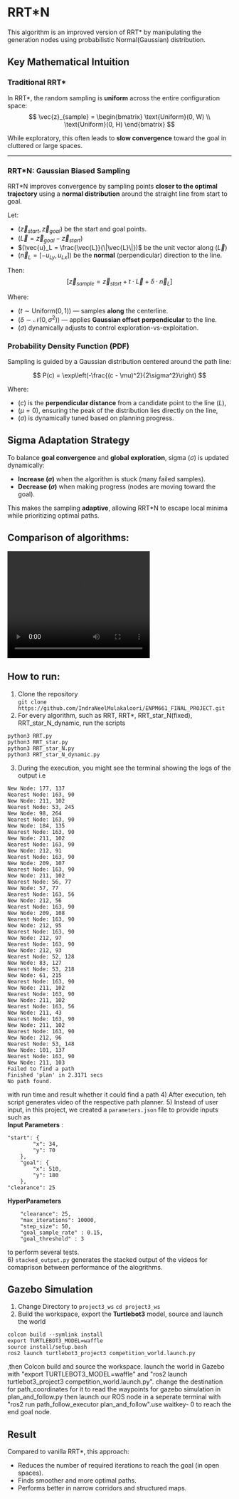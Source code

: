 # RRT*N 

This algorithm is an improved version of RRT* by manipulating the generation nodes using probabilistic Normal(Gaussian) distribution.

## Key Mathematical Intuition

### Traditional RRT\*
In RRT*, the random sampling is **uniform** across the entire configuration space:
$$
\vec{z}_{sample} = 
\begin{bmatrix}
\text{Uniform}(0, W) \\
\text{Uniform}(0, H)
\end{bmatrix}
$$

While exploratory, this often leads to **slow convergence** toward the goal in cluttered or large spaces.

---

### RRT*N: Gaussian Biased Sampling

RRT*N improves convergence by sampling points **closer to the optimal trajectory** using a **normal distribution** around the straight line from start to goal.

Let:
- $(\vec{z}_{start}, \vec{z}_{goal})$ be the start and goal points.
- $(\vec{L} = \vec{z}_{goal} - \vec{z}_{start})$
- $(\vec{u}_L = \frac{\vec{L}}{\|\vec{L}\|})$ be the unit vector along $( \vec{L})$
- $(\vec{n}_L = [-u_{Ly}, u_{Lx}])$ be the **normal** (perpendicular) direction to the line.

Then:
$$
[
\vec{z}_{sample} = \vec{z}_{start} + t \cdot \vec{L} + \delta \cdot \vec{n}_L
]
$$

Where:
- $( t \sim \text{Uniform}(0, 1) )$ — samples **along** the centerline.
- $( \delta \sim \mathcal{N}(0, \sigma^2) )$ — applies **Gaussian offset** **perpendicular** to the line.
- $( \sigma )$ dynamically adjusts to control exploration-vs-exploitation.

### Probability Density Function (PDF)

Sampling is guided by a Gaussian distribution centered around the path line:

$$
P(c) = \exp\left(-\frac{(c - \mu)^2}{2\sigma^2}\right)
$$

Where:
- $( c )$ is the **perpendicular distance** from a candidate point to the line $(L)$\,
- $( \mu = 0 )$, ensuring the peak of the distribution lies directly on the line,
- $( \sigma )$ is dynamically tuned based on planning progress.



## Sigma Adaptation Strategy

To balance **goal convergence** and **global exploration**, sigma $( \sigma )$ is updated dynamically:

- **Increase $( \sigma )$** when the algorithm is stuck (many failed samples).
- **Decrease $( \sigma )$** when making progress (nodes are moving toward the goal).

This makes the sampling **adaptive**, allowing RRT\*N to escape local minima while prioritizing optimal paths.




## Comparison of algorithms:
<video src="videos/stacked_output.mp4" controls width="320" height="240">
</video>

## How to run:
1) Clone the repository \
`git clone https://github.com/IndraNeelMulakaloori/ENPM661_FINAL_PROJECT.git`
2) For every algorithm, such as RRT, RRT*, RRT_star_N(fixed), RRT_star_N_dynamic, run the scripts 
```
python3 RRT.py
python3 RRT_star.py
python3 RRT_star_N.py
python3 RRT_star_N_dynamic.py
```
3) During the execution, you might see the terminal showing the logs of the output i.e
```
New Node: 177, 137
Nearest Node: 163, 90
New Node: 211, 102
Nearest Node: 53, 245
New Node: 98, 264
Nearest Node: 163, 90
New Node: 184, 135
Nearest Node: 163, 90
New Node: 211, 102
Nearest Node: 163, 90
New Node: 212, 91
Nearest Node: 163, 90
New Node: 209, 107
Nearest Node: 163, 90
New Node: 211, 102
Nearest Node: 56, 77
New Node: 57, 77
Nearest Node: 163, 56
New Node: 212, 56
Nearest Node: 163, 90
New Node: 209, 108
Nearest Node: 163, 90
New Node: 212, 95
Nearest Node: 163, 90
New Node: 212, 97
Nearest Node: 163, 90
New Node: 212, 93
Nearest Node: 52, 128
New Node: 83, 127
Nearest Node: 53, 218
New Node: 61, 215
Nearest Node: 163, 90
New Node: 211, 102
Nearest Node: 163, 90
New Node: 211, 102
Nearest Node: 163, 56
New Node: 211, 43
Nearest Node: 163, 90
New Node: 211, 102
Nearest Node: 163, 90
New Node: 212, 96
Nearest Node: 53, 148
New Node: 101, 137
Nearest Node: 163, 90
New Node: 211, 103
Failed to find a path
Finished 'plan' in 2.3171 secs
No path found.
```
with run time and result whether it could find a path
4) After execution, teh script generates video of the respective path planner.
5) Instead of user input, in this project, we created a `parameters.json` file to provide inputs such as \
**Input Parameters** :

```
"start": {
        "x": 34,
        "y": 70
    },
    "goal": {
        "x": 510,
        "y": 180
    },
"clearance": 25
``` 
**HyperParameters**
```
    "clearance": 25,
    "max_iterations": 10000,
    "step_size": 50,
    "goal_sample_rate" : 0.15,
    "goal_threshold" : 3
```
to perform several tests.\
6) `stacked_output.py` generates the stacked output of the videos for comaprison between performance of the alogrithms.

## Gazebo Simulation
1) Change Directory to `project3_ws`
`cd project3_ws`
2) Build the workspace, export the **Turtlebot3**  model, source and launch the world
```
colcon build --symlink install
export TURTLEBOT3_MODEL=waffle
source install/setup.bash
ros2 launch turtlebot3_project3 competition_world.launch.py
```
,then Colcon build and source the workspace. launch the world in Gazebo with "export TURTLEBOT3_MODEL=waffle" and "ros2 launch turtlebot3_project3 competition_world.launch.py". change the destination for path_coordinates for it to read the waypoints for gazebo simulation in plan_and_follow.py then launch our ROS node in a seperate terminal with "ros2 run path_follow_executor plan_and_follow".use waitkey- 0 to reach the end goal node.
## Result

Compared to vanilla RRT\*, this approach:
- Reduces the number of required iterations to reach the goal (in open spaces).
- Finds smoother and more optimal paths.
- Performs better in narrow corridors and structured maps.
